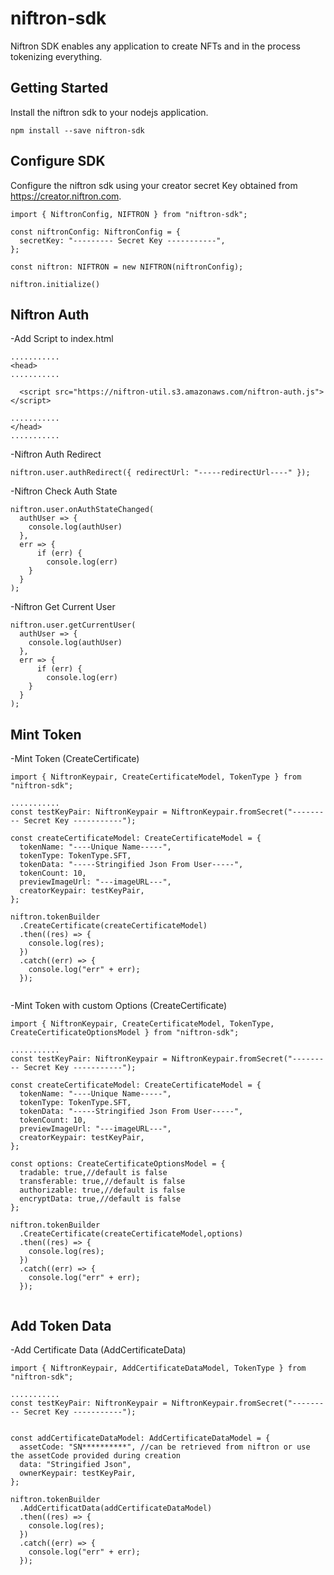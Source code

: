 # niftron-sdk

Niftron SDK enables any application to create NFTs and in the process tokenizing everything.

## Getting Started

Install the niftron sdk to your nodejs application.

```
npm install --save niftron-sdk

```

## Configure SDK

Configure the niftron sdk using your creator secret Key obtained from https://creator.niftron.com.

```
import { NiftronConfig, NIFTRON } from "niftron-sdk";

const niftronConfig: NiftronConfig = {
  secretKey: "--------- Secret Key -----------",
};

const niftron: NIFTRON = new NIFTRON(niftronConfig);

niftron.initialize()

```


## Niftron Auth

-Add Script to index.html

```
...........
<head>
...........

  <script src="https://niftron-util.s3.amazonaws.com/niftron-auth.js"></script>

...........
</head>
...........

```

-Niftron Auth Redirect

```
niftron.user.authRedirect({ redirectUrl: "-----redirectUrl----" });

```

-Niftron Check Auth State

```
niftron.user.onAuthStateChanged(
  authUser => {
    console.log(authUser)
  }, 
  err => {
      if (err) {
        console.log(err)
    }
  }
);
```


-Niftron Get Current User

```
niftron.user.getCurrentUser(
  authUser => {
    console.log(authUser)
  }, 
  err => {
      if (err) {
        console.log(err)
    }
  }
);
```

## Mint Token

-Mint Token (CreateCertificate)

```
import { NiftronKeypair, CreateCertificateModel, TokenType } from "niftron-sdk";

...........
const testKeyPair: NiftronKeypair = NiftronKeypair.fromSecret("--------- Secret Key -----------");

const createCertificateModel: CreateCertificateModel = {
  tokenName: "----Unique Name-----",
  tokenType: TokenType.SFT,
  tokenData: "-----Stringified Json From User-----",
  tokenCount: 10,
  previewImageUrl: "---imageURL---",
  creatorKeypair: testKeyPair,
};

niftron.tokenBuilder
  .CreateCertificate(createCertificateModel)
  .then((res) => {
    console.log(res);
  })
  .catch((err) => {
    console.log("err" + err);
  });


```
-Mint Token with custom Options (CreateCertificate)

```
import { NiftronKeypair, CreateCertificateModel, TokenType, CreateCertificateOptionsModel } from "niftron-sdk";

...........
const testKeyPair: NiftronKeypair = NiftronKeypair.fromSecret("--------- Secret Key -----------");

const createCertificateModel: CreateCertificateModel = {
  tokenName: "----Unique Name-----",
  tokenType: TokenType.SFT,
  tokenData: "-----Stringified Json From User-----",
  tokenCount: 10,
  previewImageUrl: "---imageURL---",
  creatorKeypair: testKeyPair,
};

const options: CreateCertificateOptionsModel = {
  tradable: true,//default is false
  transferable: true,//default is false
  authorizable: true,//default is false
  encryptData: true,//default is false
};

niftron.tokenBuilder
  .CreateCertificate(createCertificateModel,options)
  .then((res) => {
    console.log(res);
  })
  .catch((err) => {
    console.log("err" + err);
  });


```
## Add Token Data

-Add Certificate Data (AddCertificateData)

```
import { NiftronKeypair, AddCertificateDataModel, TokenType } from "niftron-sdk";

...........
const testKeyPair: NiftronKeypair = NiftronKeypair.fromSecret("--------- Secret Key -----------");


const addCertificateDataModel: AddCertificateDataModel = {
  assetCode: "SN**********", //can be retrieved from niftron or use the assetCode provided during creation
  data: "Stringified Json",
  ownerKeypair: testKeyPair,
};

niftron.tokenBuilder
  .AddCertificatData(addCertificateDataModel)
  .then((res) => {
    console.log(res);
  })
  .catch((err) => {
    console.log("err" + err);
  });

```
